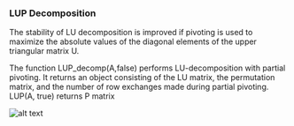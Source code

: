 ### LUP Decomposition

The stability of LU decomposition is improved if pivoting is used to maximize the absolute values of the diagonal elements of the upper triangular matrix U.

The function LUP_decomp(A,false) performs LU-decomposition with partial pivoting. It returns an object consisting of the LU matrix, the permutation matrix, and the number of row exchanges made during partial pivoting. LUP(A, true) returns P matrix



![alt text](https://ibb.co/KDmn9N3 "Logo Title Text 1")
